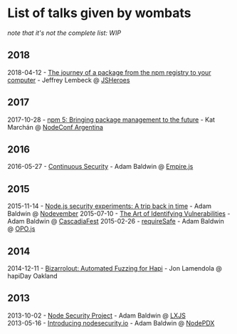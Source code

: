 # List of talks given by wombats

_note that it's not the complete list: WIP_

## 2018
2018-04-12 - [The journey of a package from the npm registry to your computer](https://www.youtube.com/watch?v=XVBC8TXaV6g) - Jeffrey Lembeck @ [JSHeroes](https://jsheroes.io)

## 2017
2017-10-28 - [npm 5: Bringing package management to the future](https://youtu.be/gGMUbPXjP6U) - Kat Marchán @ [NodeConf Argentina](https://nodeconf.com.ar)

## 2016
2016-05-27 - [Continuous Security](https://youtu.be/l98h8if5VKg) - Adam Baldwin @ [Empire.js](https://empirejs.org)

## 2015
2015-11-14 - [Node.js security experiments: A trip back in time](https://www.youtube.com/watch?v=WNZaSMEPuxo) - Adam Baldwin @ [Nodevember](http://nodevember.org/)
2015-07-10 - [The Art of Identifying Vulnerabilities](https://youtu.be/exNhWT79uY4) - Adam Baldwin @ [CascadiaFest](https://cascadiajs.com/)
2015-02-26 - [requireSafe](https://youtu.be/G5-7l3ynyKg) - Adam Baldwin @ [OPO.js](https://www.meetup.com/opo-js/)

## 2014
2014-12-11 - [Bizarrolout: Automated Fuzzing for Hapi](https://www.youtube.com/watch?v=osUrvtXKvXk) - Jon Lamendola @ hapiDay Oakland

## 2013
2013-10-02 - [Node Security Project](https://youtu.be/FFVpKOLmRxY) - Adam Baldwin @ [LXJS](http://lxjs.org)  
2013-05-16 - [Introducing nodesecurity.io](https://youtu.be/UC6GJd1lDiw) - Adam Baldwin @ [NodePDX](http://nodepdx.org/)
